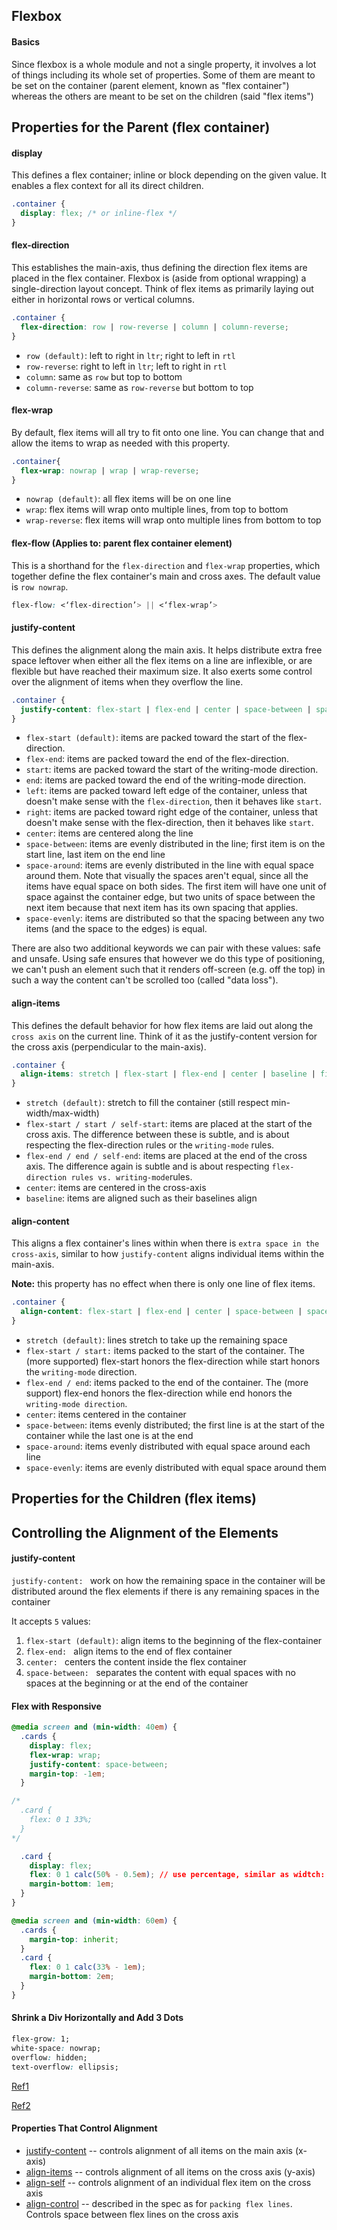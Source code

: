 ## Flexbox

#### Basics

Since flexbox is a whole module and not a single property, it involves a lot of things including its whole set of properties. Some of them are meant to be set on the container (parent element, known as "flex container") whereas the others are meant to be set on the children (said "flex items")

## Properties for the Parent (flex container)

#### display

This defines a flex container; inline or block depending on the given value. It enables a flex context for all its direct children.

```css
.container {
  display: flex; /* or inline-flex */
}
```

#### flex-direction

This establishes the main-axis, thus defining the direction flex items are placed in the flex container. Flexbox is (aside from optional wrapping) a single-direction layout concept. Think of flex items as primarily laying out either in horizontal rows or vertical columns.

```css
.container {
  flex-direction: row | row-reverse | column | column-reverse;
}
```

- `row (default)`: left to right in `ltr`; right to left in `rtl`
- `row-reverse`: right to left in `ltr`; left to right in `rtl`
- `column`: same as `row` but top to bottom
- `column-reverse`: same as `row-reverse` but bottom to top

#### flex-wrap

By default, flex items will all try to fit onto one line. You can change that and allow the items to wrap as needed with this property.

```css
.container{
  flex-wrap: nowrap | wrap | wrap-reverse;
}
```

- `nowrap (default)`: all flex items will be on one line
- `wrap`: flex items will wrap onto multiple lines, from top to bottom
- `wrap-reverse`: flex items will wrap onto multiple lines from bottom to top

#### flex-flow (Applies to: parent flex container element)

This is a shorthand for the `flex-direction` and `flex-wrap` properties, which together define the flex container's main and cross axes. The default value is `row nowrap`.

```css
flex-flow: <‘flex-direction’> || <‘flex-wrap’>
```

#### justify-content

This defines the alignment along the main axis. It helps distribute extra free space leftover when either all the flex items on a line are inflexible, or are flexible but have reached their maximum size. It also exerts some control over the alignment of items when they overflow the line.

```css
.container {
  justify-content: flex-start | flex-end | center | space-between | space-around | space-evenly | start | end | left | right ... + safe | unsafe;
}
```

- `flex-start (default)`: items are packed toward the start of the flex-direction.
- `flex-end`: items are packed toward the end of the flex-direction.
- `start`: items are packed toward the start of the writing-mode direction.
- `end`: items are packed toward the end of the writing-mode direction.
- `left`: items are packed toward left edge of the container, unless that doesn't make sense with the `flex-direction`, then it behaves like `start`.
- `right`: items are packed toward right edge of the container, unless that doesn't make sense with the flex-direction, then it behaves like `start`.
- `center`: items are centered along the line
- `space-between`: items are evenly distributed in the line; first item is on the start line, last item on the end line
- `space-around`: items are evenly distributed in the line with equal space around them. Note that visually the spaces aren't equal, since all the items have equal space on both sides. The first item will have one unit of space against the container edge, but two units of space between the next item because that next item has its own spacing that applies.
- `space-evenly`: items are distributed so that the spacing between any two items (and the space to the edges) is equal.

There are also two additional keywords we can pair with these values: safe and unsafe. Using safe ensures that however we do this type of positioning, we can't push an element such that it renders off-screen (e.g. off the top) in such a way the content can't be scrolled too (called "data loss").

#### align-items

This defines the default behavior for how flex items are laid out along the `cross axis` on the current line. Think of it as the justify-content version for the cross axis (perpendicular to the main-axis).

```css
.container {
  align-items: stretch | flex-start | flex-end | center | baseline | first baseline | last baseline | start | end | self-start | self-end + ... safe | unsafe;
}
```

- `stretch (default)`: stretch to fill the container (still respect min-width/max-width)
- `flex-start / start / self-start`: items are placed at the start of the cross axis. The difference between these is subtle, and is about respecting the flex-direction rules or the `writing-mode` rules.
- `flex-end / end / self-end`: items are placed at the end of the cross axis. The difference again is subtle and is about respecting `flex-direction rules vs. writing-mode`rules.
- `center`: items are centered in the cross-axis
- `baseline`: items are aligned such as their baselines align

#### align-content

This aligns a flex container's lines within when there is `extra space in the cross-axis`, similar to how `justify-content` aligns individual items within the main-axis.

**Note:** this property has no effect when there is only one line of flex items.

```css
.container {
  align-content: flex-start | flex-end | center | space-between | space-around | space-evenly | stretch | start | end | baseline | first baseline | last baseline + ... safe | unsafe;
}
```

- `stretch (default)`: lines stretch to take up the remaining space
- `flex-start / start:` items packed to the start of the container. The (more supported) flex-start honors the flex-direction while start honors the `writing-mode` direction.
- `flex-end / end`: items packed to the end of the container. The (more support) flex-end honors the flex-direction while end honors the `writing-mode direction`.
- `center`: items centered in the container
- `space-between`: items evenly distributed; the first line is at the start of the container while the last one is at the end
- `space-around`: items evenly distributed with equal space around each line
- `space-evenly`: items are evenly distributed with equal space around them


## Properties for the Children (flex items)

## Controlling the Alignment of the Elements

#### justify-content

`justify-content: ` work on how the remaining space in the container will be distributed around the flex elements if there is any remaining spaces in the container

It accepts `5` values:

1. `flex-start (default)`: align items to the beginning of the flex-container
2. `flex-end: ` align items to the end of flex container
3. `center: ` centers the content inside the flex container
4. `space-between: ` separates the content with equal spaces with no spaces at the beginning or at the end of the container

#### Flex with Responsive

```css
@media screen and (min-width: 40em) {
  .cards {
    display: flex;
    flex-wrap: wrap;
    justify-content: space-between;
    margin-top: -1em;
  }

/*
  .card { 
  	flex: 0 1 33%;
  }
*/

  .card {
    display: flex;
    flex: 0 1 calc(50% - 0.5em); // use percentage, similar as widtch: calc(33% - 1em);
    margin-bottom: 1em;
  }
}

@media screen and (min-width: 60em) {
  .cards {
    margin-top: inherit;
  }
  .card {
    flex: 0 1 calc(33% - 1em);
    margin-bottom: 2em;
  }
}
```

#### Shrink a Div Horizontally and Add 3 Dots

```css
flex-grow: 1;
white-space: nowrap;
overflow: hidden;
text-overflow: ellipsis;
```

[Ref1](https://meetrix.io/blog/posts/shrink-a-div-horizontally-and-add-3-dots.html)

[Ref2](https://css-tricks.com/flexbox-truncated-text/)

#### Properties That Control Alignment

- [justify-content](https://developer.mozilla.org/en-US/docs/Web/CSS/justify-content) -- controls alignment of all items on the main axis (x-axis)
- [align-items](https://developer.mozilla.org/en-US/docs/Web/CSS/align-items) -- controls alignment of all items on the cross axis (y-axis)
- [align-self](https://developer.mozilla.org/en-US/docs/Web/CSS/align-self) -- controls alignment of an individual flex item on the cross axis
- [align-control](https://developer.mozilla.org/en-US/docs/Web/CSS/align-content) -- described in the spec as for `packing flex lines`. Controls space between flex lines on the cross axis